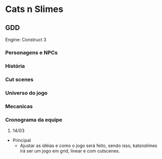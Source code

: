 # Cats n Slimes #

## GDD #

Engine: Construct 3

### Personagens e NPCs ###

<!-- Especificaçôes dos personagens e NPCs aqui -->

### História ###

<!-- historia aq -->

### Cut scenes ###

<!-- cut scenes -->

### Universo do jogo ###

<!-- Ambiente do jogo -->

### Mecanicas ###

<!-- coisas como ataques de certos personagens, movimentação, etc -->

### Cronograma da equipe ###

<!-- coisas como: semana que vem fazer mais sprites, dia tal adicionar tal mecanica, etc -->

1. 14/03
  - Principal
    - Ajustar as idéias e como o jogo será feito, sendo isso, katsnslimes irá ser um jogo em grid, linear e com cutscenes.
     
